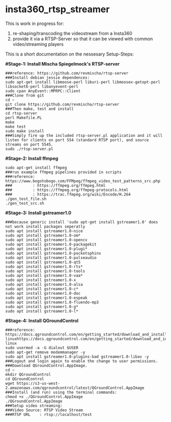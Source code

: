# insta360_rtsp_streamer
This is work in progress for:<br>
<ol>
<li>re-shaping/transcoding the videostream from a Insta360<br>
<li>provide it via a RTSP-Server so that it can be viewed with common video/streaming players<br>
</ol>

This is a short documentation on the nessesary Setup-Steps:

<b>#Stage-1: Install Mischa Spiegelmock's RTSP-server</b>
```
###reference: https://github.com/revmischa/rtsp-server
###Install debian jessie dependences:
sudo apt-get install libmoose-perl liburi-perl libmoosex-getopt-perl libsocket6-perl libanyevent-perl
sudo cpan AnyEvent::MPRPC::Client
###Clone from git
cd ~
git clone https://github.com/revmischa/rtsp-server
###Then make, test and install
cd rtsp-server
perl Makefile.PL
make
make test
sudo make install
###Simply fire up the included rtsp-server.pl application and it will listen for clients on port 554 (standard RTSP port), and source streams on port 5545.
sudo ./rtsp-server.pl
```

<b>#Stage-2: Install ffmpeg</b>
```
sudo apt-get install ffmpeg
###run example ffmpeg pipelines provided in scripts
###reference: https://www.bogotobogo.com/FFMpeg/ffmpeg_video_test_patterns_src.php
###         : https://ffmpeg.org/ffmpeg.html
###         : https://ffmpeg.org/ffmpeg-protocols.html
###         : https://trac.ffmpeg.org/wiki/Encode/H.264
./gen_test_file.sh
./gen_test_src.sh
```

<b>#Stage-3: Install gstreamer1.0</b>
```
###because generic install 'sudo apt-get install gstreamer1.0' does not work install packages seperatly
sudo apt install gstreamer1.0-nice 
sudo apt install gstreamer1.0-om*
sudo apt install gstreamer1.0-opencv 
sudo apt install gstreamer1.0-packagekit 
sudo apt install gstreamer1.0-plugi*
sudo apt install gstreamer1.0-pocketsphinx 
sudo apt install gstreamer1.0-pulseaudio 
sudo apt install gstreamer1.0-qt5 
sudo apt install gstreamer1.0-rts*
sudo apt install gstreamer1.0-tools 
sudo apt install gstreamer1.0-vaa*
sudo apt install gstreamer1.0-x 
sudo apt install gstreamer1.0-alsa 
sudo apt install gstreamer1.0-c*
sudo apt install gstreamer1.0-doc 
sudo apt install gstreamer1.0-espeak 
sudo apt install gstreamer1.0-fluendo-mp3 
sudo apt install gstreamer1.0-g*
sudo apt install gstreamer1.0-l*
```

<b>#Stage-4: Install QGroundControl</b>
```
###reference: https://docs.qgroundcontrol.com/en/getting_started/download_and_install.html#ubuntu-linuxhttps://docs.qgroundcontrol.com/en/getting_started/download_and_install.html#ubuntu-linux
sudo usermod -a -G dialout $USER
sudo apt-get remove modemmanager -y
sudo apt install gstreamer1.0-plugins-bad gstreamer1.0-libav -y
###Logout and login again to enable the change to user permissions.
###Download QGroundControl.AppImage.
cd ~
mkdir QGroundControl
cd QGroundControl
wget https://s3-us-west-2.amazonaws.com/qgroundcontrol/latest/QGroundControl.AppImage
###Install (and run) using the terminal commands:
chmod +x ./QGroundControl.AppImage
./QGroundControl.AppImage 
###Setup video streaming: 
###Video Source: RTSP Video Stream
###RTSP URL    : rtsp://localhost/test 
```
